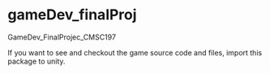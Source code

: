 # gameDev_finalProj
GameDev_FinalProjec_CMSC197

If you want to see and checkout the game source code and files, import this package to unity.
